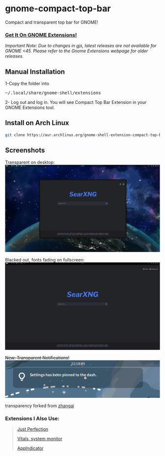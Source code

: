 # gnome-compact-top-bar
Compact and transparent top bar for GNOME!

### [Get It On GNOME Extensions!](https://extensions.gnome.org/extension/5669/compact-top-bar/)

_Important Note: Due to changes in gjs, latest releases are not available for GNOME <45. Please refer to the Gnome Extensions webpage for older releases._

## Manual Installation
1-Copy the folder into
<pre>
~/.local/share/gnome-shell/extensions
</pre>
2- Log out and log in. You will see Compact Top Bar Extension in your GNOME Extensions tool.

## Install on Arch Linux

```sh
git clone https://aur.archlinux.org/gnome-shell-extension-compact-top-bar && cd gnome-shell-extension-compact-top-bar && makepkg -sfri
```

## Screenshots

Transparent on desktop:  
![desktop](https://github.com/metehan-arslan/gnome-compact-top-bar/blob/main/screenshots/desktop.png?raw=true)

Blacked out, fonts fading on fullscreen:  
![fullscreen](https://github.com/metehan-arslan/gnome-compact-top-bar/blob/main/screenshots/fullscreen.png?raw=true)

~~New: Transparent Notifications!~~  
![notification tray](https://github.com/metehan-arslan/gnome-compact-top-bar/blob/main/screenshots/tray.png?raw=true)

transparency forked from [zhangai](https://github.com/zhanghai/gnome-shell-extension-transparent-top-bar)

### Extensions I Also Use:  
>[Just Perfection](https://gitlab.gnome.org/jrahmatzadeh/just-perfection)
>
>[Vitals, system monitor](https://github.com/corecoding/Vitals)
>
>[AppIndicator](https://github.com/ubuntu/gnome-shell-extension-appindicator)
